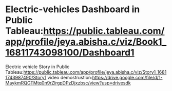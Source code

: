 # Electric-vehicles  Dashboard in Public Tableau:https://public.tableau.com/app/profile/jeya.abisha.c/viz/Book1_16811743098100/Dashboard1
Electric vehicle     Story in Public Tableau:https://public.tableau.com/app/profile/jeya.abisha.c/viz/Story1_16811743987490/Story1
video  demostrustion:https://drive.google.com/file/d/1-MaykmRQGTMtq0n9rZlrgpDPzDjxzbsc/view?usp=drivesdk

